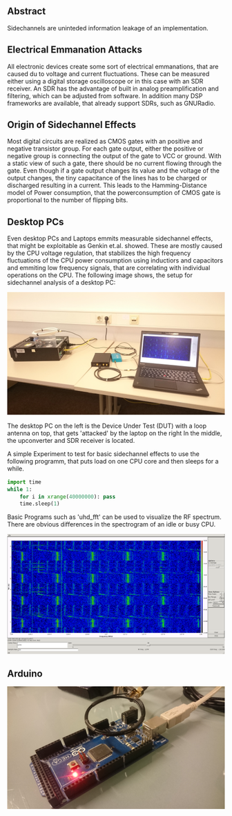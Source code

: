## Abstract

Sidechannels are uninteded information leakage of an implementation.


## Electrical Emmanation Attacks

All electronic devices create some sort of electrical emmanations, that are caused du to voltage and current fluctuations.
These can be measured either using a digital storage oscilloscope or in this case with an SDR receiver.
An SDR has the advantage of built in analog preamplification and filtering, which can be adjusted from software.
In addition many DSP frameworks are available, that already support SDRs, such as GNURadio.

## Origin of Sidechannel Effects

Most digital circuits are realized as CMOS gates with an positive and negative transistor group.
For each gate output, either the positive or negative group is connecting the output of the gate to VCC or ground.
With a static view of such a gate, there should be no current flowing through the gate.
Even though if a gate output changes its value and the voltage of the output changes, the tiny capacitance of the lines has to be charged or discharged resulting in a current.
This leads to the Hamming-Distance model of Power consumption, that the powerconsumption of CMOS gate is proportional to the number of flipping bits.


## Desktop PCs

Even desktop PCs and Laptops emmits measurable sidechannel effects, that might be exploitable as Genkin et.al. showed.
These are mostly caused by the CPU voltage regulation, that stabilizes the high frequency fluctuations of the CPU power consumption using inductiors and capacitors and emmiting low frequency signals, that are correlating with individual operations on the CPU.
The following image shows, the setup for sidechannel analysis of a desktop PC:

![alt tag](images/setup-pc.jpg)

The desktop PC on the left is the Device Under Test (DUT) with a loop antenna on top, that gets 'attacked' by the laptop on the right
In the middle, the upconverter and SDR receiver is located.


A simple Experiment to test for basic sidechannel effects to use the following programm, that puts load on one CPU core and then sleeps for a while.

```python
import time
while 1:
    for i in xrange(40000000): pass
    time.sleep(1)
```
Basic Programs such as 'uhd_fft' can be used to visualize the RF spectrum.
There are obvious differences in the spectrogram of an idle or busy CPU.

![alt tag](images/idle-busy.jpg)

## Arduino

![alt tag](images/setup-arduino.jpg)
